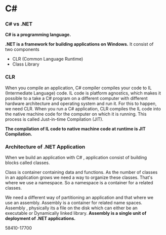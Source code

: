 # C#	

### C# vs .NET

**C# is a programming language.**

**.NET is a framework for building applications on Windows.** It consist of two components

- CLR (Common Language Runtime)
- Class Library

### CLR

When you compile an application, C# compiler compiles your code to IL (Intermediate Language) code. IL code is platform agnostics, which makes it possible to a take a C# program on a different computer with different hardware architecture and operating system and run it. For this to happen, we need CLR. When you run a C# application, CLR compiles the IL code into the native machine code for the computer on which it is running. This process is called Just-in-time Compilation (JIT).

**The compilation of IL code to native machine code at runtime is JIT Compilation.**

### Architecture of .NET Application

When we build an application with C# , application consist of building blocks called classes.

Class is container containing data and functions. As the number of classes in an application grows we need a way to organize these classes. That's where we use a namespace. So a namespace is a container for a related classes.

We need a different way of partitioning an application and that where we use an assembly. Assembly is a container for related name spaces. Assembly , physically its a file on the disk which can either be an executable or Dynamically linked library. **Assembly is a single unit of deployment of .NET applications.**



58410-17700

